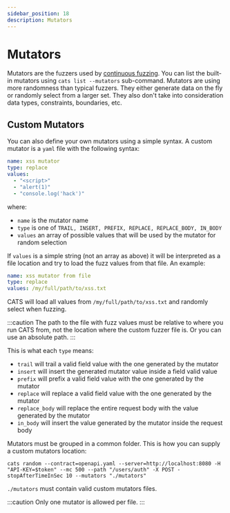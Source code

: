```yaml
---
sidebar_position: 18
description: Mutators
---
```


# Mutators

Mutators are the fuzzers used by [continuous fuzzing](./running-cats.md#continuous-fuzzing-mode). You can list the built-in mutators using `cats list --mutators` sub-command.
Mutators are using more randomness than typical fuzzers. 
They either generate data on the fly or randomly select from a larger set. 
They also don't take into consideration data types, constraints, boundaries, etc.

## Custom Mutators

You can also define your own mutators using a simple syntax. A custom mutator is a `yaml` file with the following syntax:

```yaml
name: xss mutator
type: replace
values:
  - "<script>"
  - "alert(1)"
  - "console.log('hack')"
```

where:

- `name` is the mutator name
- `type` is one of `TRAIL, INSERT, PREFIX, REPLACE, REPLACE_BODY, IN_BODY`
- `values` an array of possible values that will be used by the mutator for random selection

If `values` is a simple string (not an array as above) it will be interpreted as a file location and try to load the fuzz values from that file. An example:

```yaml
name: xss mutator from file
type: replace
values: /my/full/path/to/xss.txt
```

CATS will load all values from `/my/full/path/to/xss.txt` and randomly select when fuzzing. 

:::caution
The path to the file with fuzz values must be relative to where you run CATS from, not the location where the custom fuzzer file is.
Or you can use an absolute path.
:::


This is what each `type` means:

- `trail` will trail a valid field value with the one generated by the mutator
- `insert` will insert the generated mutator value inside a field valid value
- `prefix` will prefix a valid field value with the one generated by the mutator
- `replace` will replace a valid field value with the one generated by the mutator
- `replace_body` will replace the entire request body with the value generated by the mutator
- `in_body` will insert the value generated by the mutator inside the request body

Mutators must be grouped in a common folder. This is how you can supply a custom mutators location:

```shell
cats random --contract=openapi.yaml --server=http://localhost:8080 -H "API-KEY=$token" --mc 500 --path "/users/auth" -X POST -stopAfterTimeInSec 10 --mutators "./mutators"
```

`./mutators` must contain valid custom mutators files.

:::caution
Only one mutator is allowed per file.
:::